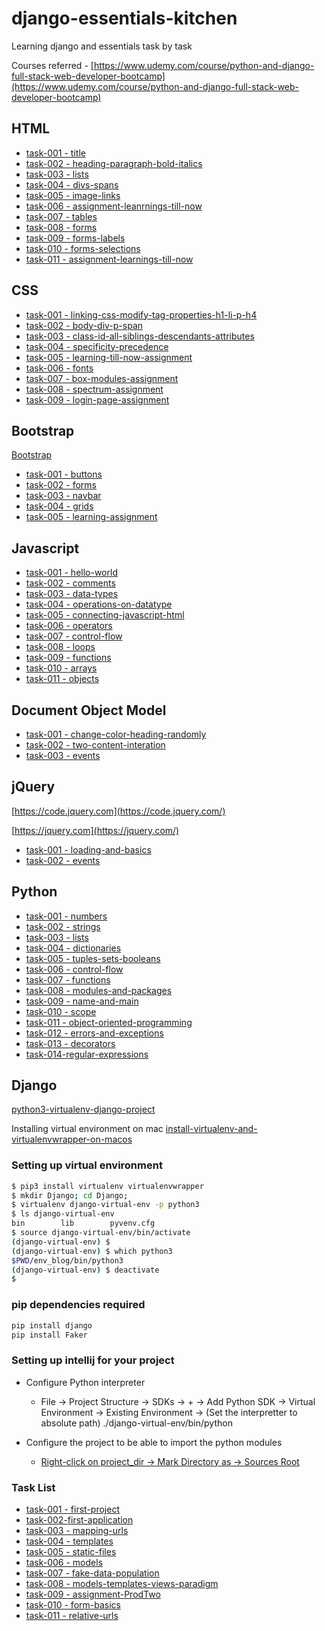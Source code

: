 # django-essentials-kitchen
Learning django and essentials task by task

Courses referred - [https://www.udemy.com/course/python-and-django-full-stack-web-developer-bootcamp](https://www.udemy.com/course/python-and-django-full-stack-web-developer-bootcamp)


## HTML

- [task-001 - title](html/task-001-title)
- [task-002 - heading-paragraph-bold-italics](html/task-002-heading-paragraph-bold-italics)
- [task-003 - lists](html/task-003-lists)
- [task-004 - divs-spans](html/task-004-divs-spans)
- [task-005 - image-links](task-005-image-links)
- [task-006 - assignment-leanrnings-till-now](html/task-006-assignment-leanrnings-till-now)
- [task-007 - tables](html/task-007-tables)
- [task-008 - forms](html/task-008-forms)
- [task-009 - forms-labels](html/task-009-form-labels)
- [task-010 - forms-selections](html/task-010-form-selections)
- [task-011 - assignment-learnings-till-now](html/task-011-assignment-learnings-till-now)

## CSS

- [task-001 - linking-css-modify-tag-properties-h1-li-p-h4](css-html/task-001-linking-css-modify-tag-properties-h1-li-p-h4)
- [task-002 - body-div-p-span](css-html/task-002-body-div-p-span)
- [task-003 - class-id-all-siblings-descendants-attributes](css-html/task-003-class-id-all-siblings-descendants-attributes)
- [task-004 - specificity-precedence](css-html/task-004-specificity-precedence)
- [task-005 - learning-till-now-assignment](css-html/task-005-learning-till-now-assignment)
- [task-006 - fonts](css-html/task-006-fonts)
- [task-007 - box-modules-assignment](css-html/task-007-box-models-assignment)
- [task-008 - spectrum-assignment](css-html/task-008-spectrum-assignment)
- [task-009 - login-page-assignment](css-html/task-009-login-page-assignment)
 


## Bootstrap

[Bootstrap](https://getbootstrap.com)

- [task-001 - buttons](bootstrap/task-001-buttons)
- [task-002 - forms](bootstrap/task-002-forms)
- [task-003 - navbar](bootstrap/task-003-navbars)
- [task-004 - grids](bootstrap/task-004-grids)
- [task-005 - learning-assignment](bootstrap/task-005-learning-assignment)


## Javascript

- [task-001 - hello-world](javascript/task-001-hello-world)
- [task-002 - comments](javascript/task-002-comments)
- [task-003 - data-types](javascript/task-003-data-types)
- [task-004 - operations-on-datatype](javascript/task-004-operations-on-datatypes)
- [task-005 - connecting-javascript-html](javascript/task-005-connecting-javascript-html)
- [task-006 - operators](javascript/task-006-operators)
- [task-007 - control-flow](javascript/task-007-control-flow)
- [task-008 - loops](javascript/task-008-loops)
- [task-009 - functions](javascript/task-009-functions)
- [task-010 - arrays](javascript/task-010-arrays)
- [task-011 - objects](javascript/task-011-objects)


## Document Object Model

- [task-001 - change-color-heading-randomly](document-object-model/task-001-change-color-heading-randomly)
- [task-002 - two-content-interation](document-object-model/task-002-two-content-interation)
- [task-003 - events](document-object-model/task-003-events)


## jQuery

[https://code.jquery.com](https://code.jquery.com/)

[https://jquery.com](https://jquery.com/)

- [task-001 - loading-and-basics](jQuery/task-001-loading-and-basics)
- [task-002 - events](jQuery/task-002-events)


## Python

- [task-001 - numbers](python/task-001-numbers)
- [task-002 - strings](python/task-002-strings)
- [task-003 - lists](python/task-003-lists)
- [task-004 - dictionaries](python/task-004-dictionaries)
- [task-005 - tuples-sets-booleans](python/task-005-tuples-sets-booleans)
- [task-006 - control-flow](python/task-006-control-flow)
- [task-007 - functions](python/task-007-functions)
- [task-008 - modules-and-packages](python/task-008-modules-and-packages)
- [task-009 - name-and-main](python/task-009-name-and-main)
- [task-010 - scope](python/task-010-scope)
- [task-011 - object-oriented-programming](python/task-011-object-oriented-programming)
- [task-012 - errors-and-exceptions](python/task-012-errors-and-exceptions)
- [task-013 - decorators](python/task-013-decorators)
- [task-014-regular-expressions](python/task-014-regular-expressions)

## Django

[python3-virtualenv-django-project](https://medium.com/@shishirthedev/install-python3-virtualenv-django-and-start-a-new-porject-on-you-macos-de429ad3fbc0)

Installing virtual environment on mac [install-virtualenv-and-virtualenvwrapper-on-macos](https://stackoverflow.com/questions/49470367/install-virtualenv-and-virtualenvwrapper-on-macos)

###  Setting up virtual environment
```bash
$ pip3 install virtualenv virtualenvwrapper
$ mkdir Django; cd Django;
$ virtualenv django-virtual-env -p python3
$ ls django-virtual-env 
bin        lib        pyvenv.cfg
$ source django-virtual-env/bin/activate
(django-virtual-env) $ 
(django-virtual-env) $ which python3
$PWD/env_blog/bin/python3
(django-virtual-env) $ deactivate
$
```

### pip dependencies required
```bash
pip install django
pip install Faker
```

### Setting up intellij for your project

- Configure Python interpreter
  - File -> Project Structure -> SDKs -> + -> Add Python SDK -> Virtual Environment -> Existing Environment
    -> (Set the interpretter to absolute path) ./django-virtual-env/bin/python
    
- Configure the project to be able to import the python modules
  - [Right-click on project_dir -> Mark Directory as -> Sources Root](https://stackoverflow.com/questions/38342618/pycharm-not-recognizing-django-project-imports-from-my-app-models-import-thing)   

### Task List

- [task-001 - first-project](Django/task-001-first-project)
- [task-002-first-application](Django/task-002-first-application)
- [task-003 - mapping-urls](Django/task-003-mapping-urls)
- [task-004 - templates](Django/task-004-templates)
- [task-005 - static-files](Django/task-005-static-files)
- [task-006 - models](Django/task-006-models)
- [task-007 - fake-data-population](Django/task-007-fake-data-population)
- [task-008 - models-templates-views-paradigm](Django/task-008-models-templates-views-paradigm)
- [task-009 - assignment-ProdTwo](Django/task-009-assignment-ProdTwo)
- [task-010 - form-basics](Django/task-010-form-basics)
- [task-011 - relative-urls](Django/task-011-relative-urls)
